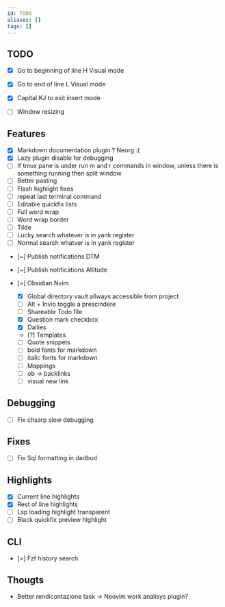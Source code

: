 ```yaml
---
id: TODO
aliases: []
tags: []
---
```


## TODO
- [x] Go to beginning of line H  Visual mode
- [x] Go to end of line L Visual mode
- [x] Capital KJ to exit insert mode	
- [ ] Window resizing 


## Features
- [x] Markdown documentation plugin ? Neorg :(
- [x] Lazy plugin disable for debugging
- [ ] If tmux pane is under run m and r commands in window, unless there is something running then split window
- [ ] Better pasting
- [ ] Flash highlight fixes
- [ ] repeat last terminal command
- [ ] Editable quickfix lists
- [ ] Full word wrap
- [ ] Word wrap border
- [ ] Tilde
- [ ] Lucky search whatever is in yank register
- [ ] Normal search whatver is in yank register
- [~] Publish notifications DTM 
- [~] Publish notifications Allitude

- [>] Obsidian.Nvim
    - [x] Global directory vault allways accessible from project
    - [ ] Alt + Invio toggle a prescindere
    - [ ] Shareable Todo file
    - [x] Question mark checkbox
    - [x] Dailies
    - [?] Templates 
    - [ ] Quote snippets 
    - [ ] bold fonts for markdown
    - [ ] italic fonts for markdown
    - [ ] Mappings
	- [ ] <leader>ob -> backlinks
	- [ ] visual new link

## Debugging
- [ ] Fix chsarp slow debugging 

## Fixes
- [ ] Fix Sql formatting in dadbod
    <!--NOTE: I think it has something to do with the fact that the formatters are different -->
    <!-- depending on if i'm using sqlserver or mysql or whatever, so i should probably -->
    <!-- figure out a way to handle this.. -->

## Highlights
- [x] Current line highlights
- [x] Rest of line highlights
- [ ] Lsp loading highlight transparent
- [ ] Black quickfix preview highlight

## CLI
- [>] Fzf history search

## Thougts
- Better rendicontazione task -> Neovim work analisys plugin?
